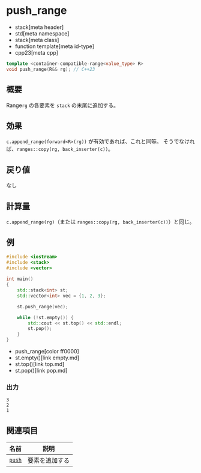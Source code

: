# push_range
* stack[meta header]
* std[meta namespace]
* stack[meta class]
* function template[meta id-type]
* cpp23[meta cpp]

```cpp
template <container-compatible-range<value_type> R>
void push_range(R&& rg); // C++23
```

## 概要
Range`rg` の各要素を `stack` の末尾に追加する。


## 効果
`c.append_range(forward<R>(rg))` が有効であれば、これと同等。
そうでなければ、`ranges::copy(rg, back_inserter(c))`。


## 戻り値
なし


## 計算量
`c.append_range(rg)`（または `ranges::copy(rg, back_inserter(c))`）と同じ。


## 例
```cpp example
#include <iostream>
#include <stack>
#include <vector>
 
int main()
{
    std::stack<int> st;
    std::vector<int> vec = {1, 2, 3};

    st.push_range(vec);

    while (!st.empty()) {
        std::cout << st.top() << std::endl;
        st.pop();
    }
}
```
* push_range[color ff0000]
* st.empty()[link empty.md]
* st.top()[link top.md]
* st.pop()[link pop.md]

### 出力
```
3
2
1 
```


## 関連項目

| 名前              | 説明           |
|-------------------|----------------|
| [`push`](push.md) | 要素を追加する |
